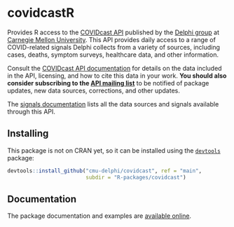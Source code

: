 # covidcastR

Provides R access to the [COVIDcast
API](https://cmu-delphi.github.io/delphi-epidata/api/covidcast.html) published
by the [Delphi group](https://delphi.cmu.edu/) at [Carnegie Mellon
University](https://www.cmu.edu). This API provides daily access to a range of
COVID-related signals Delphi collects from a variety of sources, including
cases, deaths, symptom surveys, healthcare data, and other information.

Consult the [COVIDcast API
documentation](https://cmu-delphi.github.io/delphi-epidata/api/covidcast.html)
for details on the data included in the API, licensing, and how to cite this
data in your work. **You should also consider subscribing to the [API mailing
list](https://lists.andrew.cmu.edu/mailman/listinfo/delphi-covidcast-api)** to
be notified of package updates, new data sources, corrections, and other
updates.

The [signals
documentation](https://cmu-delphi.github.io/delphi-epidata/api/covidcast_signals.html)
lists all the data sources and signals available through this API.

## Installing

This package is not on CRAN yet, so it can be installed using the
[`devtools`](https://cran.r-project.org/package=devtools) package:

```r
devtools::install_github("cmu-delphi/covidcast", ref = "main",
                         subdir = "R-packages/covidcast")
```

## Documentation

The package documentation and examples are [available
online](https://cmu-delphi.github.io/covidcast/covidcastR/index.html).
